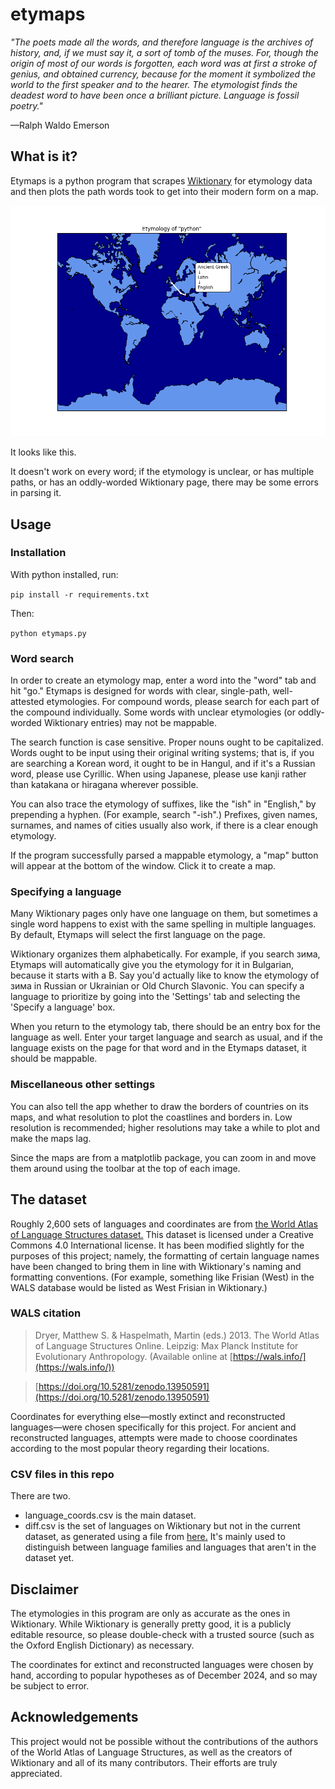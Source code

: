 # etymaps

*"The poets made all the words, and therefore language is the archives of history, and, if we must say it, a sort of tomb of the muses. For, though the origin of most of our words is forgotten, each word was at first a stroke of genius, and obtained currency, because for the moment it symbolized the world to the first speaker and to the hearer. The etymologist finds the deadest word to have been once a brilliant picture. Language is fossil poetry."*

—Ralph Waldo Emerson

## What is it?

Etymaps is a python program that scrapes [Wiktionary](https://www.wiktionary.org/) for etymology data and then plots the path words took to get into their modern form on a map.

![python example](example.png)

It looks like this.

It doesn't work on every word; if the etymology is unclear, or has multiple paths, or has an oddly-worded Wiktionary page, there may be some errors in parsing it. 

## Usage

### Installation

With python installed, run:

``` pip install -r requirements.txt ```

Then:

``` python etymaps.py ```

### Word search

In order to create an etymology map, enter a word into the "word" tab and hit "go." Etymaps is designed for words with clear, single-path, well-attested etymologies. For compound words, please search for each part of the compound individually. Some words with unclear etymologies (or oddly-worded Wiktionary entries) may not be mappable.

The search function is case sensitive. Proper nouns ought to be capitalized. Words ought to be input using their original writing systems; that is, if you are searching a Korean word, it ought to be in Hangul, and if it's a Russian word, please use Cyrillic. When using Japanese, please use kanji rather than katakana or hiragana wherever possible.

You can also trace the etymology of suffixes, like the "ish" in "English," by prepending a hyphen. (For example, search "-ish".) Prefixes, given names, surnames, and names of cities usually also work, if there is a clear enough etymology.

If the program successfully parsed a mappable etymology, a "map" button will appear at the bottom of the window. Click it to create a map.

### Specifying a language

Many Wiktionary pages only have one language on them, but sometimes a single word happens to exist with the same spelling in multiple languages. By default, Etymaps will select the first language on the page. 

Wiktionary organizes them alphabetically. For example, if you search зима, Etymaps will automatically give you the etymology for it in Bulgarian, because it starts with a B. Say you'd actually like to know the etymology of зима in Russian or Ukrainian or Old Church Slavonic. You can specify a language to prioritize by going into the 'Settings' tab and selecting the 'Specify a language' box.

When you return to the etymology tab, there should be an entry box for the language as well. Enter your target language and search as usual, and if the language exists on the page for that word and in the Etymaps dataset, it should be mappable.

### Miscellaneous other settings

You can also tell the app whether to draw the borders of countries on its maps, and what resolution to plot the coastlines and borders in. Low resolution is recommended; higher resolutions may take a while to plot and make the maps lag.

Since the maps are from a matplotlib package, you can zoom in and move them around using the toolbar at the top of each image.

## The dataset

Roughly 2,600 sets of languages and coordinates are from [the World Atlas of Language Structures dataset.](https://github.com/cldf-datasets/wals) This dataset is licensed under a Creative Commons 4.0 International license. It has been modified slightly for the purposes of this project; namely, the formatting of certain language names have been changed to bring them in line with Wiktionary's naming and formatting conventions. (For example, something like Frisian (West) in the WALS database would be listed as West Frisian in Wiktionary.)

### WALS citation

> Dryer, Matthew S. & Haspelmath, Martin (eds.) 2013. The World Atlas of Language Structures Online. Leipzig: Max Planck Institute for Evolutionary Anthropology. (Available online at [https://wals.info/](https://wals.info/))

> [https://doi.org/10.5281/zenodo.13950591](https://doi.org/10.5281/zenodo.13950591)

Coordinates for everything else—mostly extinct and reconstructed languages—were chosen specifically for this project. For ancient and reconstructed languages, attempts were made to choose coordinates according to the most popular theory regarding their locations.

### CSV files in this repo

There are two.

* language_coords.csv is the main dataset.
* diff.csv is the set of languages on Wiktionary but not in the current dataset, as generated using a file from [here.](https://en.wiktionary.org/wiki/Wiktionary:List_of_languages,_csv_format) It's mainly used to distinguish between language families and languages that aren't in the dataset yet.

## Disclaimer

The etymologies in this program are only as accurate as the ones in Wiktionary. While Wiktionary is generally pretty good, it is a publicly editable resource, so please double-check with a trusted source (such as the Oxford English Dictionary) as necessary.

The coordinates for extinct and reconstructed languages were chosen by hand, according to popular hypotheses as of December 2024, and so may be subject to error.


## Acknowledgements

This project would not be possible without the contributions of the authors of the World Atlas of Language Structures, as well as the creators of Wiktionary and all of its many contributors. Their efforts are truly appreciated.
